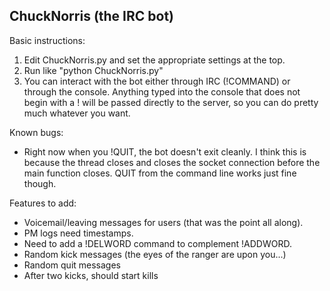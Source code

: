 ChuckNorris (the IRC bot)
-------------------------
Basic instructions:
1. Edit ChuckNorris.py and set the appropriate settings at the top.
2. Run like "python ChuckNorris.py"
3. You can interact with the bot either through IRC (!COMMAND) or through the
console. Anything typed into the console that does not begin with a ! will be
passed directly to the server, so you can do pretty much whatever you want.

Known bugs:
* Right now when you !QUIT, the bot doesn't exit cleanly. I think this is
because the thread closes and closes the socket connection before the main 
function closes. QUIT from the command line works just fine though.

Features to add:
* Voicemail/leaving messages for users (that was the point all along).
* PM logs need timestamps.
* Need to add a !DELWORD command to complement !ADDWORD.
* Random kick messages (the eyes of the ranger are upon you...)
* Random quit messages
* After two kicks, should start kills
